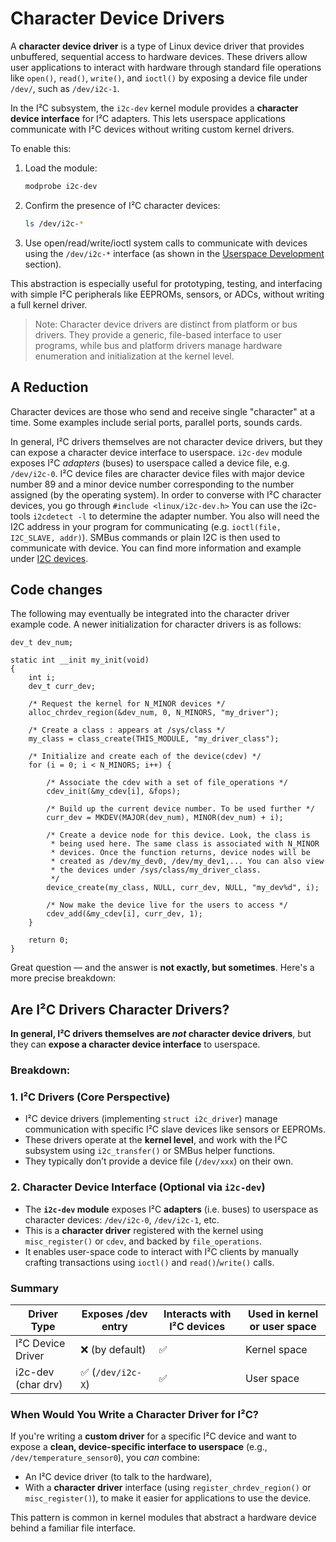 # Character Device Drivers

A **character device driver** is a type of Linux device driver that provides unbuffered, sequential access to hardware devices. These drivers allow user applications to interact with hardware through standard file operations like `open()`, `read()`, `write()`, and `ioctl()` by exposing a device file under `/dev/`, such as `/dev/i2c-1`.

In the I²C subsystem, the `i2c-dev` kernel module provides a **character device interface** for I²C adapters. This lets userspace applications communicate with I²C devices without writing custom kernel drivers.

To enable this:

1. Load the module:

   ```sh
   modprobe i2c-dev
   ```

2. Confirm the presence of I²C character devices:

   ```sh
   ls /dev/i2c-*
   ```

3. Use open/read/write/ioctl system calls to communicate with devices using the `/dev/i2c-*` interface (as shown in the [Userspace Development](#userspace-development) section).

This abstraction is especially useful for prototyping, testing, and interfacing with simple I²C peripherals like EEPROMs, sensors, or ADCs, without writing a full kernel driver.

> Note: Character device drivers are distinct from platform or bus drivers. They provide a generic, file-based interface to user programs, while bus and platform drivers manage hardware enumeration and initialization at the kernel level.

## A Reduction

Character devices are those who send and receive single "character" at a time.
Some examples include serial ports, parallel ports, sounds cards.

In general, I²C drivers themselves are not character device drivers, but they can expose a character device interface to userspace. `i2c-dev` module exposes I²C *adapters* (buses) to userspace called a device file, e.g. `/dev/i2c-0`. I²C device files are character device files with major device number 89 and a minor device number corresponding to the number assigned (by the operating system).
In order to converse with I²C character devices, you go through `#include <linux/i2c-dev.h>`
You can use the i2c-tools `i2cdetect -l` to determine the adapter number.
You also will need the I2C address in your program for communicating (e.g. `ioctl(file, I2C_SLAVE, addr)`).
SMBus commands or plain I2C is then used to communicate with device. 
You can find more information and example under [I2C devices](https://github.com/rrmhearts/linux-driver-examples/tree/master/i2c).

## Code changes

The following may eventually be integrated into the character driver example code. A newer initialization for character drivers is as follows:

```
dev_t dev_num;

static int __init my_init(void)
{
    int i;
    dev_t curr_dev;

    /* Request the kernel for N_MINOR devices */
    alloc_chrdev_region(&dev_num, 0, N_MINORS, "my_driver");

    /* Create a class : appears at /sys/class */
    my_class = class_create(THIS_MODULE, "my_driver_class");

    /* Initialize and create each of the device(cdev) */
    for (i = 0; i < N_MINORS; i++) {

        /* Associate the cdev with a set of file_operations */
        cdev_init(&my_cdev[i], &fops);

        /* Build up the current device number. To be used further */
        curr_dev = MKDEV(MAJOR(dev_num), MINOR(dev_num) + i);

        /* Create a device node for this device. Look, the class is
         * being used here. The same class is associated with N_MINOR
         * devices. Once the function returns, device nodes will be
         * created as /dev/my_dev0, /dev/my_dev1,... You can also view
         * the devices under /sys/class/my_driver_class.
         */
        device_create(my_class, NULL, curr_dev, NULL, "my_dev%d", i);

        /* Now make the device live for the users to access */
        cdev_add(&my_cdev[i], curr_dev, 1); 
    }

    return 0;
}
```

Great question — and the answer is **not exactly, but sometimes**. Here's a more precise breakdown:


## Are I²C Drivers Character Drivers?

**In general, I²C drivers themselves are *not* character device drivers**, but they can **expose a character device interface** to userspace.

### Breakdown:

### 1. **I²C Drivers (Core Perspective)**

* I²C device drivers (implementing `struct i2c_driver`) manage communication with specific I²C slave devices like sensors or EEPROMs.
* These drivers operate at the **kernel level**, and work with the I²C subsystem using `i2c_transfer()` or SMBus helper functions.
* They typically don’t provide a device file (`/dev/xxx`) on their own.

### 2. **Character Device Interface (Optional via `i2c-dev`)**

* The **`i2c-dev` module** exposes I²C **adapters** (i.e. buses) to userspace as character devices: `/dev/i2c-0`, `/dev/i2c-1`, etc.
* This is a **character driver** registered with the kernel using `misc_register()` or `cdev`, and backed by `file_operations`.
* It enables user-space code to interact with I²C clients by manually crafting transactions using `ioctl()` and `read()`/`write()` calls.

### Summary

| Driver Type        | Exposes /dev entry | Interacts with I²C devices | Used in kernel or user space |
| ------------------ | ------------------ | -------------------------- | ---------------------------- |
| I²C Device Driver  | ❌ (by default)     | ✅                          | Kernel space                 |
| i2c-dev (char drv) | ✅ (`/dev/i2c-X`)   | ✅                          | User space                   |


### When Would You Write a Character Driver for I²C?

If you're writing a **custom driver** for a specific I²C device and want to expose a **clean, device-specific interface to userspace** (e.g., `/dev/temperature_sensor0`), you *can* combine:

* An I²C device driver (to talk to the hardware),
* With a **character driver** interface (using `register_chrdev_region()` or `misc_register()`),
  to make it easier for applications to use the device.

This pattern is common in kernel modules that abstract a hardware device behind a familiar file interface.
